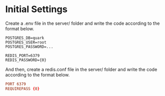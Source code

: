 # Initial Settings
Create a .env file in the server/ folder and write the code according to the format below.

```env
POSTGRES_DB=quark
POSTGRES_USER=root
POSTGRES_PASSWORD=...

REDIS_PORT=6379
REDIS_PASSWORD={0}
```

And then, create a redis.conf file in the server/ folder and write the code according to the format below.

```conf
PORT 6379
REQUIREPASS {0}
```